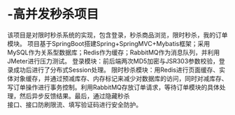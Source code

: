 # -高并发秒杀项目
  该项目是对限时秒杀系统的实现，包含登录，秒杀商品浏览，限时秒杀，我的订单模块。
  项目基于SpringBoot搭建Spring+SpringMVC+Mybatis框架；采用MySQL作为关系型数据库；Redis作为缓存；RabbitMQ作为消息队列，并利用JMeter进行压力测试。
  登录模块：前后端两次MD5加密与JSR303参数校验，登录成功后进行了分布式Session处理。
  限时秒杀模块：用Redis进行页面缓存、实体对象缓存，并通过预减库存、内存标记来减少对数据库的访问，同时对减库存、写订单操作进行事务控制。利用RabbitMQ存放订单请求，等待订单模块的具体处理，然后异步反馈结果。最后，通过隐藏秒杀                                                                                                                                                                                           
接口、接口防刷限流、填写验证码进行安全防护。
